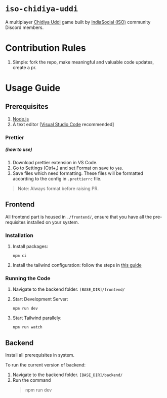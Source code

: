 # `iso-chidiya-uddi`

A multiplayer [Chidiya Uddi](https://dsource.in/resource/indian-games/indoor-games/chidiya-udd) game built by [IndiaSocial (ISO)](https://reddit.com/r/IndiaSocial) community Discord members.

# Contribution Rules

1. Simple: fork the repo, make meaningful and valuable code updates, create a pr.

# Usage Guide

## Prerequisites

1. [Node.js](https://nodejs.org/en)
2. A text editor [[Visual Studio Code](https://code.visualstudio.com/download) recommended]

### Prettier

##### (how to use)

1. Download prettier extension in VS Code.
1. Go to Settings (Ctrl+,) and set Format on save to `yes`.
1. Save files which need formatting. These files will be formatted according to the config in `.prettierrc` file.

> Note: Always format before raising PR.

## Frontend

All frontend part is housed in `./frontend/`, ensure that you have all the pre-requisites installed on your system.

### Installation

1. Install packages:

    ```
    npm ci
    ```

1. Install the tailwind configuration: follow the steps in [this guide](https://tailwindcss.com/docs/guides/vite)

### Running the Code

1. Navigate to the backend folder. `[BASE_DIR]/frontend/`
2. Start Development Server:

    ```
    npm run dev
    ```
3. Start Tailwind parallely:

    ```
    npm run watch
    ```

## Backend

Install all prerequisites in system.

To run the current version of backend:

1. Navigate to the backend folder. `[BASE_DIR]/backend/`
2. Run the command
    > npm run dev
